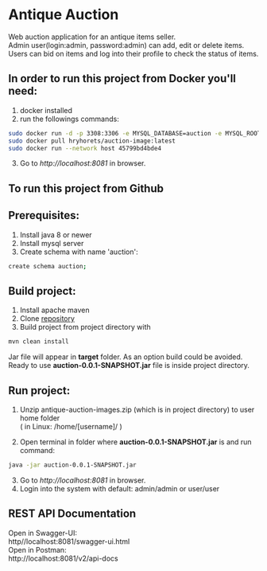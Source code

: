 # Antique Auction
Web auction application for an antique items seller.<br />Admin user(login:admin, password:admin) can add, edit or delete items.<br />Users can bid on items and log into their profile to check the status of items.

## In order to run this project from Docker you'll need:
1. docker installed
2. run the followings commands:  

```bash
sudo docker run -d -p 3308:3306 -e MYSQL_DATABASE=auction -e MYSQL_ROOT_PASSWORD=root mysql
sudo docker pull hryhorets/auction-image:latest
sudo docker run --network host 45799bd4bde4
```
3. Go to _http://localhost:8081_ in browser.
## To run this project from Github
## Prerequisites:
1. Install java 8 or newer 
2. Install mysql server
3. Create schema with name 'auction':
```bash
create schema auction;
```
## Build project:

1. Install apache maven 
2. Clone [repository](https://github.com/ElenaGrigorets/antique-auction.git)
3. Build project from project directory with 
```bash
mvn clean install
```
Jar file will appear in **target** folder.
As an option build could be avoided. Ready to use **auction-0.0.1-SNAPSHOT.jar**
 file is inside project directory.

## Run project:
1. Unzip antique-auction-images.zip (which is in project directory) to 
user home folder  
( in Linux: /home/[username]/ ) 

2. Open terminal in folder where **auction-0.0.1-SNAPSHOT.jar** is and run command:
```bash
java -jar auction-0.0.1-SNAPSHOT.jar
```
3. Go to _http://localhost:8081_ in browser.
4. Login into the system with default: admin/admin or user/user

## REST API Documentation
Open in Swagger-UI:  
http//localhost:8081/swagger-ui.html  
Open in Postman:  
http://localhost:8081/v2/api-docs
